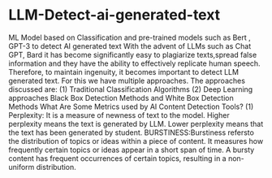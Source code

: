 # LLM-Detect-ai-generated-text
ML Model based on Classification and pre-trained models such as Bert , GPT-3 to detect AI generated text
With the advent of LLMs such as Chat GPT, Bard it has become significantly easy
to plagiarize texts,spread false information and they have the ability to
effectively replicate human speech. Therefore, to maintain ingenuity, it becomes
important to detect LLM generated text.
For this we have multiple approaches. The approaches discussed are:
(1) Traditional Classification Algorithms
(2) Deep Learning approaches
Black Box Detection Methods and  White Box Detection Methods
What Are Some Metrics used by AI Content Detection Tools?
(1) Perplexity: It is a measure of newness of text to the model. Higher perplexity means
the text is generated by LLM. Lower perplexity means that the text has been generated by
student.
BURSTINESS:Burstiness refersto the distribution of topics or ideas within a piece of
content. It measures how frequently certain topics or ideas appear in a short span of time.
A bursty content has frequent occurrences of certain topics, resulting in a non-uniform
distribution.

